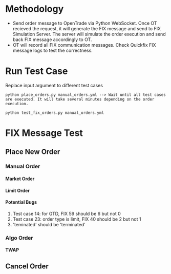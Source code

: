 # Methodology
- Send order message to OpenTrade via Python WebSocket. Once OT recieved the request, it will generate the FIX message and send to FIX Simulation Server. The server will simulate the order execution and send back FIX message accordingly to OT. 
- OT will record all FIX communication messages. Check Quickfix FIX message logs to test the correctness.

# Run Test Case
Replace input argument to different test cases

~~~~
python place_orders.py manual_orders.yml --> Wait until all test cases are executed. It will take several minutes depending on the order execution.

python test_fix_orders.py manual_orders.yml
~~~~

# FIX Message Test
## Place New Order
### Manual Order
#### Market Order

#### Limit Order

#### Potential Bugs
1. Test case 14: for GTD, FIX 59 should be 6 but not 0
2. Test case 23: order type is limit, FIX 40 should be 2 but not 1
3. 'teminated' should be 'terminated'

### Algo Order
#### TWAP

## Cancel Order
